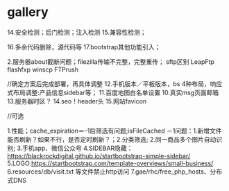 # gallery


14.安全检测；后门检测；注入检测
15.兼容性检测；

16.多余代码删除，源代码等
17.bootstrap其他功能引入；




2.服务器about截断问题；filezilla传输不完整，完整重传；
sftp区别
LeapFtp
flashfxp 
winscp
FTPrush




//确定方案后完成部署，再具体调整
12.手机版本／平板版本，bs 4种布局，响应式布局调整:产品信息sidebar等；
11.百度地图白名单设置
10.真实msg页面邮箱
13.服务器时区？
14.seo！header头
15.网站favicon



//可选

1.性能；cache_expiration＝-1后筛选有问题;isFileCached
    －1问题：1.新增文件能否刷新？如果不行，是否定时刷新？；2.分类筛选;
2.同一商品多个图片自动识别;
3.手机app、微信公众号
4.SIDEBAR隐藏：https://blackrockdigital.github.io/startbootstrap-simple-sidebar/
5.LOGO:https://startbootstrap.com/template-overviews/small-business/
6.resources/db/visit.txt 等文件禁止http访问
7.gae/rhc/free_php_hosts、分布式DNS




